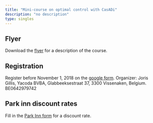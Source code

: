 ```yaml
---
title: "Mini-course on optimal control with CasADi"
description: "no description"
type: singles
---
```


## Flyer

Download the [flyer](leuven2018.pdf) for a description of the course.

## Registration

Register before November 1, 2018 on the [google form](https://goo.gl/forms/MsgP4QzpuGbBTt633).
Organizer: Joris Gillis, Yacoda BVBA, Glabbeeksestraat 37, 3300 Vissenaken, Belgium. BE0642979742

## Park inn discount rates

Fill in the [Park Inn form](parkinn.pdf) for a discount rate.
